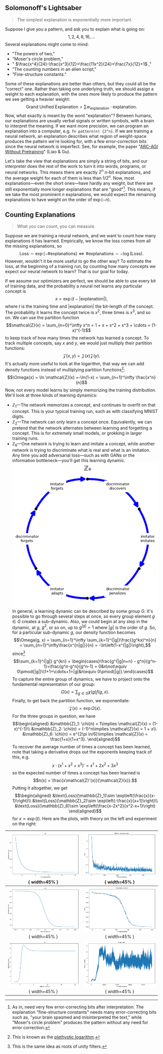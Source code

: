 ## Solomonoff's Lightsaber

> The simplest explanation is exponentially more important.

Suppose I give you a pattern, and ask you to explain what is going on:
$$1, 2, 4, 8, 16, \dots$$
Several explanations might come to mind:
- "The powers of two,"
- "Moser's circle problem,"
- " $\frac{x^4}{24}-\frac{x^3}{12}+\frac{11x^2}{24}+\frac{7x}{12}+1$ ,"
- "The counting numbers in an alien script,"
- "Fine-structure constants."

Some of these explanations are better than others, but they could all be the "correct" one. Rather than taking one underlying truth, we should assign a weight to each explanation, with the ones more likely to produce the pattern we see getting a heavier weight: $$\text{Grand Unified Explanation} = \sum w_\text{explanation}\cdot\text{explanation}.$$Now, what exactly is meant by the word "explanation"? Between humans, our explanations are usually verbal signals or written symbols, with a brain to interpret the meaning. If we want more precision, we can program an explanation into a computer, e.g. `fn pattern(n) {2^n}`. If we are training a neural network, an explanation describes what region of weight-space produces the pattern we're looking for, with a few error-correction bits since the neural network is imperfect. See, for example, the paper "[ARC-AGI Without Pretraining](https://iliao2345.github.io/blog_posts/arc_agi_without_pretraining/arc_agi_without_pretraining.html)" (Liao & Gu).

Let's take the view that explanations are simply a string of bits, and our interpreter does the rest of the work to turn it into words, programs, or neural networks. This means there are exactly $2^n$ $n$-bit explanations, and the average weight for each of them is less than $1/2^n$. Now, most explanations—even the short ones—have hardly any weight, but there are still exponentially more longer explanations that are "good"[^1]. This means, if we take the most prominent $n$ explanations, we would expect the remaining explanations to have weight on the order of $\exp(-n)$.

[^1]: As in, need very few error-correcting bits after interpretation. The explanation "fine-structure constants" needs many error-correcting bits such as, "your brain spasmed and misinterpreted the text," while "Moser's circle problem" produces the pattern without any need for error correction.

## Counting Explanations

> What you can count, you can measure.

Suppose we are training a neural network, and we want to count how many explanations it has learned. Empirically, we know the loss comes from all the missing explanations, so $$\text{Loss}\sim \exp(-\text{\#explanations})\Longleftrightarrow \text{\#explanations}\sim -\log(\text{Loss}).$$However, wouldn't it be more useful to go the other way? To estimate the loss, at the beginning of a training run, by counting how many concepts we expect our neural network to learn? That is our goal for today.

If we assume our optimizers are perfect, we should be able to use every bit of training data, and the probability a neural net learns any particular concept is $$x = \exp(t - |\text{explanation}|),$$where $t$ is the training time and $|\text{explanation}|$ the bit-length of the concept. The probability it learns the concept twice is $x^2$, three times is $x^3$, and so on. We can use the partition function $$\mathcal{Z}(x) = \sum_{n=0}^\infty x^n =  1 + x + x^2 + x^3 + \cdots = (1-x)^{-1}$$to keep track of how many times the network has learned a concept. To track multiple concepts, say $x$ and $y$, we would just multiply their partition functions: $$\mathcal{Z}(x, y) = \mathcal{Z}(x)\mathcal{Z}(y).$$It's actually more useful to look at the logarithm, that way we can add density functions instead of multiplying partition functions[^2]: $$\Omega(x) = \ln \mathcal{Z}(x) =-\ln(1-x) = \sum_{n=1}^\infty \frac{x^n}{n}$$Now, not every model learns by simply memorizing the training distribution. We'll look at three kinds of learning dynamics:

- $\mathbb{Z}_1$—The network memorizes a concept, and continues to overfit on that concept. This is your typical training run, such as with classifying MNIST digits.
- $\mathbb{Z}_2$—The network can only learn a concept once. Equivalently, we can pretend that the network alternates between learning and forgetting a concept. This is for extremely small models, or grokking in larger training runs.
- $\mathbb{Z}_6$—One network is trying to learn and imitate a concept, while another network is trying to discriminate what is real and what is an imitation. Any time you add adversarial loss—such as with GANs or the information bottleneck—you'll get this learning dynamic.
![Z6 Learning Dynamic.png](diagram_z6.png)
In general, a learning dynamic can be described by some group $G$. It's possible to go through several steps at once, so every group element $g\in G$ creates a sub-dynamic. Also, we could begin at any step in the dynamic, at $g$, $g^2$, or so on, up to $g^{|g|}=1$ where $|g|$ is the order of $g$. So, for a particular sub-dynamic $g$, our density function becomes $$\Omega(g, x) = \sum_{n=1}^\infty \sum_{k=1}^{|g|}\frac{(g^kx)^n}{n} = \sum_{n=1}^\infty\frac{x^{n|g|}}{n} = -\ln\left(1-x^{|g|}\right),$$since[^3] $$\sum_{k=1}^{|g|} g^{kn} = \begin{cases}\frac{g^{|g|n+n} - g^n}{g^n-1}=\frac{g^n-g^n}{g^n-1} = 0&n\not\equiv 0\pmod{|g|}\\1+1+\cdots+1=|g|&n\equiv 0\pmod{|g|}.\end{cases}$$To capture the entire group of dynamics, we have to project onto the fundamental representation of our group: $$\Omega(x) = \sum_{g\in G}\chi(g)f(g, x).$$Finally, to get back the partition function, we exponentiate: $$\mathcal{Z}(x)=\exp\Omega(x).$$For the three groups in question, we have $$\begin{aligned}
&\mathbb{Z}_1: \chi(n) = 1\implies \mathcal{Z}(x) = (1-x)^{-1}\\
&\mathbb{Z}_2: \chi(n) = (-1)^n\implies \mathcal{Z}(x) = 1 + x\\
&\mathbb{Z}_6: \chi(n) = e^{2\pi in/6}\implies \mathcal{Z}(x) = \frac{1+x}{1+x^3}.
\end{aligned}$$To recover the average number of times a concept has been learned, note that taking a derivative drops out the exponents keeping track of this, e.g. $$x\cdot \left(x^1 + x^2 + x^3\right)' = x^1 + 2x^2 + 3x^3$$so the expected number of times a concept has been learned is $$n(x) = \frac{x\mathcal{Z}'(x)}{\mathcal{Z}(x)}.$$Putting it altogether, we get $$\begin{aligned}
&\text{Loss}(\mathbb{Z}_1)\sim \exp\left(\frac{x}{x-1}\right)\\
&\text{Loss}(\mathbb{Z}_2)\sim \exp\left(-\frac{x}{x+1}\right)\\
&\text{Loss}(\mathbb{Z}_6)\sim \exp\left(\frac{x-2x^2}{x^2-x+1}\right)
\end{aligned}$$for $x \propto \exp(t)$. Here are the plots, with theory on the left and experiment on the right:

| ![](theory_Z1.png){ width=45% } | ![](experiment_Z1.png){ width=45% } |
|:------------------------------:|:----------------------------------:|
| ![](theory_Z2.png){ width=45% } | ![](experiment_Z2.png){ width=45% } |
| ![](theory_Z6.png){ width=45% } | ![](experiment_Z6.png){ width=45% } |


[^2]: This is known as the [plethystic logarithm](https://en.wikipedia.org/wiki/Plethystic_exponential).
[^3]: This is the same idea as roots of unity filters.
